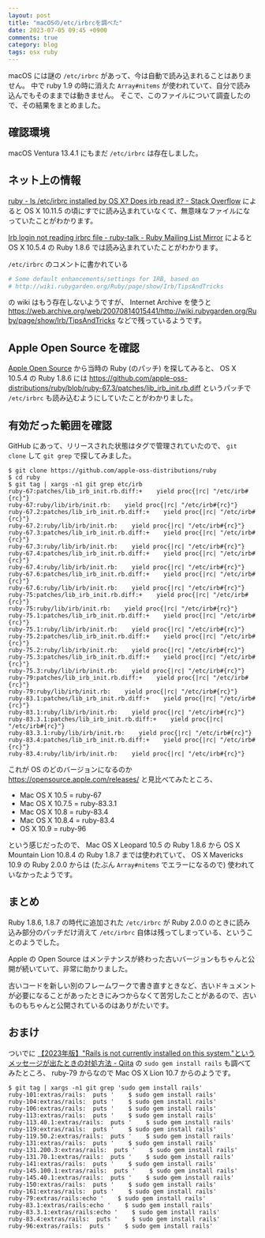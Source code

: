 ```yaml
---
layout: post
title: "macOSの/etc/irbrcを調べた"
date: 2023-07-05 09:45 +0900
comments: true
category: blog
tags: osx ruby
---
```

macOS には謎の `/etc/irbrc` があって、今は自動で読み込まれることはありません。
中で ruby 1.9 の時に消えた `Array#nitems` が使われていて、自分で読み込んでもそのままでは動きません。
そこで、このファイルについて調査したので、その結果をまとめました。

<!--more-->

## 確認環境

macOS Ventura 13.4.1 にもまだ `/etc/irbrc` は存在しました。

## ネット上の情報

[ruby - Is /etc/irbrc installed by OS X? Does irb read it? - Stack Overflow](https://stackoverflow.com/questions/37617519/is-etc-irbrc-installed-by-os-x-does-irb-read-it)
によると OS X 10.11.5 の頃にすでに読み込まれていなくて、無意味なファイルになっていたことがわかります。

[Irb login not reading irbrc file - ruby-talk - Ruby Mailing List Mirror](https://rubytalk.org/t/irb-login-not-reading-irbrc-file/51836)
によると OS X 10.5.4 の Ruby 1.8.6 では読み込まれていたことがわかります。

`/etc/irbrc` のコメントに書かれている

```ruby
# Some default enhancements/settings for IRB, based on
# http://wiki.rubygarden.org/Ruby/page/show/Irb/TipsAndTricks
```

の wiki はもう存在しないようですが、
Internet Archive を使うと
<https://web.archive.org/web/20070814015441/http://wiki.rubygarden.org/Ruby/page/show/Irb/TipsAndTricks>
などで残っているようです。

## Apple Open Source を確認

[Apple Open Source](https://opensource.apple.com/releases/) から当時の Ruby (のパッチ) を探してみると、
OS X 10.5.4 の Ruby 1.8.6 には
<https://github.com/apple-oss-distributions/ruby/blob/ruby-67.3/patches/lib_irb_init.rb.diff>
というパッチで `/etc/irbrc` も読み込むようにしていたことがわかりました。

## 有効だった範囲を確認

GitHub にあって、リリースされた状態はタグで管理されていたので、
`git clone` して `git grep` で探してみました。

```console
$ git clone https://github.com/apple-oss-distributions/ruby
$ cd ruby
$ git tag | xargs -n1 git grep etc/irb
ruby-67:patches/lib_irb_init.rb.diff:+    yield proc{|rc| "/etc/irb#{rc}"}
ruby-67:ruby/lib/irb/init.rb:    yield proc{|rc| "/etc/irb#{rc}"}
ruby-67.2:patches/lib_irb_init.rb.diff:+    yield proc{|rc| "/etc/irb#{rc}"}
ruby-67.2:ruby/lib/irb/init.rb:    yield proc{|rc| "/etc/irb#{rc}"}
ruby-67.3:patches/lib_irb_init.rb.diff:+    yield proc{|rc| "/etc/irb#{rc}"}
ruby-67.3:ruby/lib/irb/init.rb:    yield proc{|rc| "/etc/irb#{rc}"}
ruby-67.4:patches/lib_irb_init.rb.diff:+    yield proc{|rc| "/etc/irb#{rc}"}
ruby-67.4:ruby/lib/irb/init.rb:    yield proc{|rc| "/etc/irb#{rc}"}
ruby-67.6:patches/lib_irb_init.rb.diff:+    yield proc{|rc| "/etc/irb#{rc}"}
ruby-67.6:ruby/lib/irb/init.rb:    yield proc{|rc| "/etc/irb#{rc}"}
ruby-75:patches/lib_irb_init.rb.diff:+    yield proc{|rc| "/etc/irb#{rc}"}
ruby-75:ruby/lib/irb/init.rb:    yield proc{|rc| "/etc/irb#{rc}"}
ruby-75.1:patches/lib_irb_init.rb.diff:+    yield proc{|rc| "/etc/irb#{rc}"}
ruby-75.1:ruby/lib/irb/init.rb:    yield proc{|rc| "/etc/irb#{rc}"}
ruby-75.2:patches/lib_irb_init.rb.diff:+    yield proc{|rc| "/etc/irb#{rc}"}
ruby-75.2:ruby/lib/irb/init.rb:    yield proc{|rc| "/etc/irb#{rc}"}
ruby-75.3:patches/lib_irb_init.rb.diff:+    yield proc{|rc| "/etc/irb#{rc}"}
ruby-75.3:ruby/lib/irb/init.rb:    yield proc{|rc| "/etc/irb#{rc}"}
ruby-79:patches/lib_irb_init.rb.diff:+    yield proc{|rc| "/etc/irb#{rc}"}
ruby-79:ruby/lib/irb/init.rb:    yield proc{|rc| "/etc/irb#{rc}"}
ruby-83.1:patches/lib_irb_init.rb.diff:+    yield proc{|rc| "/etc/irb#{rc}"}
ruby-83.1:ruby/lib/irb/init.rb:    yield proc{|rc| "/etc/irb#{rc}"}
ruby-83.3.1:patches/lib_irb_init.rb.diff:+    yield proc{|rc| "/etc/irb#{rc}"}
ruby-83.3.1:ruby/lib/irb/init.rb:    yield proc{|rc| "/etc/irb#{rc}"}
ruby-83.4:patches/lib_irb_init.rb.diff:+    yield proc{|rc| "/etc/irb#{rc}"}
ruby-83.4:ruby/lib/irb/init.rb:    yield proc{|rc| "/etc/irb#{rc}"}
```

これが OS のどのバージョンになるのか <https://opensource.apple.com/releases/> と見比べてみたところ、

- Mac OS X 10.5 = ruby-67
- Mac OS X 10.7.5 = ruby-83.3.1
- Mac OS X 10.8 = ruby-83.4
- Mac OS X 10.8.4 = ruby-83.4
- OS X 10.9 = ruby-96

という感じだったので、
Mac OS X Leopard 10.5 の Ruby 1.8.6 から OS X Mountain Lion 10.8.4 の Ruby 1.8.7 までは使われていて、
OS X Mavericks 10.9 の Ruby 2.0.0 からは (たぶん `Array#nitems` でエラーになるので) 使われていなかったようです。

## まとめ

Ruby 1.8.6, 1.8.7 の時代に追加された `/etc/irbrc` が Ruby 2.0.0 のときに読み込み部分のパッチだけ消えて `/etc/irbrc` 自体は残ってしまっている、ということのようでした。

Apple の Open Source はメンテナンスが終わった古いバージョンもちゃんと公開が続いていて、非常に助かりました。

古いコードを新しい別のフレームワークで書き直すときなど、古いドキュメントが必要になることがあったときにみつからなくて苦労したことがあるので、古いものもちゃんと公開されているのはありがたいです。

## おまけ

ついでに
[【2023年版】"Rails is not currently installed on this system."というメッセージが出たときの対処方法 - Qiita](https://qiita.com/jnchito/items/e4872ff5c70a4c2219f1)
の `sudo gem install rails` も調べてみたところ、
ruby-79 からなので Mac OS X Lion 10.7 からのようです。

```console
$ git tag | xargs -n1 git grep 'sudo gem install rails'
ruby-101:extras/rails:  puts '    $ sudo gem install rails'
ruby-104:extras/rails:  puts '    $ sudo gem install rails'
ruby-106:extras/rails:  puts '    $ sudo gem install rails'
ruby-113:extras/rails:  puts '    $ sudo gem install rails'
ruby-113.40.1:extras/rails:  puts '    $ sudo gem install rails'
ruby-119:extras/rails:  puts '    $ sudo gem install rails'
ruby-119.50.2:extras/rails:  puts '    $ sudo gem install rails'
ruby-131:extras/rails:  puts '    $ sudo gem install rails'
ruby-131.200.3:extras/rails:  puts '    $ sudo gem install rails'
ruby-131.70.1:extras/rails:  puts '    $ sudo gem install rails'
ruby-141:extras/rails:  puts '    $ sudo gem install rails'
ruby-145.100.1:extras/rails:  puts '    $ sudo gem install rails'
ruby-145.40.1:extras/rails:  puts '    $ sudo gem install rails'
ruby-150:extras/rails:  puts '    $ sudo gem install rails'
ruby-161:extras/rails:  puts '    $ sudo gem install rails'
ruby-79:extras/rails:echo '    $ sudo gem install rails'
ruby-83.1:extras/rails:echo '    $ sudo gem install rails'
ruby-83.3.1:extras/rails:echo '    $ sudo gem install rails'
ruby-83.4:extras/rails:  puts '    $ sudo gem install rails'
ruby-96:extras/rails:  puts '    $ sudo gem install rails'
```
